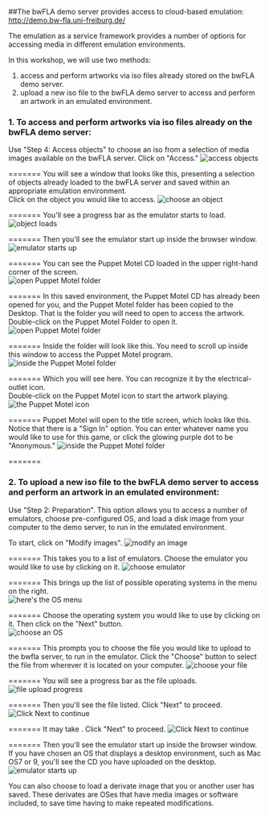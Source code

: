 ##The bwFLA demo server provides access to cloud-based emulation: http://demo.bw-fla.uni-freiburg.de/

The emulation as a service framework provides a number of options for accessing media in different emulation environments.

In this workshop, we will use two methods:

  1. access and perform artworks via iso files already stored on the bwFLA demo server.
  2. upload a new iso file to the bwFLA demo server to access and perform an artwork in an emulated environment.  

### 1. To access and perform artworks via iso files already on the bwFLA demo server:


Use "Step 4: Access objects" to choose an iso from a selection of media images available on the bwFLA server.  Click on "Access."
![access objects](../imgs/bwfla-access.png)


=======
You will see a window that looks like this, presenting a selection of objects already loaded to the bwFLA server and saved within an appropriate emulation environment.  
Click on the object you would like to access.
![choose an object](../imgs/accessMenu.png)



=======
You'll see a progress bar as the emulator starts to load.  
![object loads](../imgs/accessMenuStartup.png)



=======
Then you'll see the emulator start up inside the browser window.
![emulator starts up](../imgs/started-upEmulatorOS9.png)



=======
You can see the Puppet Motel CD loaded in the upper right-hand corner of the screen.  
![open Puppet Motel folder](../imgs/puppetAccess-obj-highlight.png)



=======
In this saved environment, the Puppet Motel CD has already been opened for you, and the Puppet Motel folder has been copied to the Desktop.  That is the folder you will need to open to access the artwork.  
Double-click on the Puppet Motel Folder to open it.
![open Puppet Motel folder](../imgs/puppetAccess-obj-foldHighlight.png)



=======
Inside the folder will look like this.  You need to scroll up inside this window to access the Puppet Motel program.
![inside the Puppet Motel folder](../imgs/puppetFolder-open.png)


=======
Which you will see here.  You can recognize it by the electrical-outlet icon.  
Double-click on the Puppet Motel icon to start the artwork playing.  
![the Puppet Motel icon](../imgs/puppetFolder-scrolledTop.png)


=======
Puppet Motel will open to the title screen, which looks like this.  
Notice that there is a "Sign In" option.  You can enter whatever name you would like to use for this game, or click the glowing purple dot to be "Anonymous."
![inside the Puppet Motel folder](../imgs/puppetEmulated.png)


=======
### 2. To upload a new iso file to the bwFLA demo server to access and perform an artwork in an emulated environment:

Use "Step 2: Preparation".  This option allows you to access a number of emulators, choose pre-configured OS, and load a disk image from your computer to the demo server, to run in the emulated environment.

To start, click on "Modify images".
![modify an image](../imgs/bwfla-modify.png)

=======
This takes you to a list of emulators.  Choose the emulator you would like to use by clicking on it.
![choose emulator](../imgs/bwfla-modify02.png)

=======
This brings up the list of possible operating systems in the menu on the right.  
![here's the OS menu](../imgs/bwfla-modify03.png)

=======
Choose the operating system you would like to use by clicking on it.  Then click on the "Next" button.  
![choose an OS](../imgs/bwfla-modify04.png)

=======
This prompts you to choose the file you would like to upload to the bwfla server, to run in the emulator.  Click the "Choose" button to select the file from wherever it is located on your computer.
![choose your file](../imgs/choose-File.png)


=======
You will see a progress bar as the file uploads.
![file upload progress](../imgs/inject-file-progress.png)


=======
Then you'll see the file listed.  Click "Next" to proceed.
![Click Next to continue](../imgs/file-uploaded.png)


=======
It may take .  Click "Next" to proceed.
![Click Next to continue](../imgs/file-uploaded.png)


=======
Then you'll see the emulator start up inside the browser window.  If you have chosen an OS that displays a desktop environment, such as Mac OS7 or 9, you'll see the CD you have uploaded on the desktop.  
![emulator starts up](../imgs/started-upEmulatorOS9.png)



You can also choose to load a derivate image that you or another user has saved.  These derivates are OSes that have media images or software included, to save time having to make repeated modifications.
